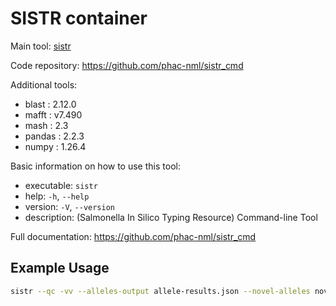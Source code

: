 # SISTR container

Main tool: [sistr](https://github.com/phac-nml/sistr_cmd)
  
Code repository: https://github.com/phac-nml/sistr_cmd

Additional tools:
- blast : 2.12.0
- mafft : v7.490
- mash : 2.3
- pandas : 2.2.3
- numpy : 1.26.4

Basic information on how to use this tool:
- executable: `sistr`
- help: `-h`, `--help`
- version: `-V`, `--version`
- description: (Salmonella In Silico Typing Resource) Command-line Tool

Full documentation: https://github.com/phac-nml/sistr_cmd

## Example Usage

```bash
sistr --qc -vv --alleles-output allele-results.json --novel-alleles novel-alleles.fasta --cgmlst-profiles cgmlst-profiles.csv -f tab -o sistr-output.tab genome.fasta
```

